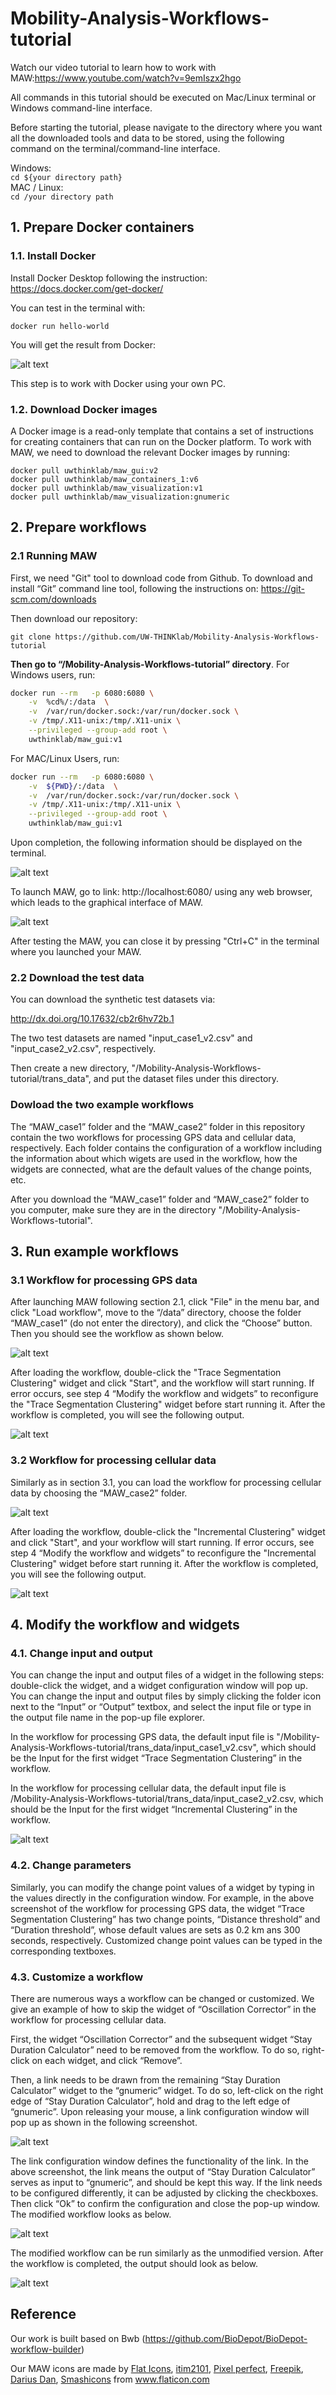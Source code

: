 # Mobility-Analysis-Workflows-tutorial
Watch our video tutorial to learn how to work with MAW:https://www.youtube.com/watch?v=9emIszx2hgo

All commands in this tutorial should be executed on Mac/Linux terminal or Windows command-line interface. 

Before starting the tutorial, please navigate to the directory where you want all the downloaded tools and data to be stored, using the following command on the terminal/command-line interface.

Windows:\
`cd ${your directory path}` \
MAC / Linux: \
`cd /your directory path`

## 1. Prepare Docker containers
### 1.1. Install Docker
Install Docker Desktop following the instruction: https://docs.docker.com/get-docker/ 

You can test in the terminal with: 

`docker run hello-world`  

You will get the result from Docker: 

![alt text](https://github.com/UW-THINKlab/Mobility-Analysis-Workflows-tutorial/blob/master/figures/Docker%20group%20result.png)

This step is to work with Docker using your own PC.
### 1.2. Download Docker images 
A Docker image is a read-only template that contains a set of instructions for creating containers that can run on the Docker platform.
To work with MAW, we need to download the relevant Docker images by running: 
```
docker pull uwthinklab/maw_gui:v2
docker pull uwthinklab/maw_containers_1:v6
docker pull uwthinklab/maw_visualization:v1
docker pull uwthinklab/maw_visualization:gnumeric
```
## 2. Prepare workflows
### 2.1 Running MAW
First, we need "Git" tool to download code from Github. To download and install “Git” command line tool, following the instructions on: https://git-scm.com/downloads 

Then download our repository: 

`git clone https://github.com/UW-THINKlab/Mobility-Analysis-Workflows-tutorial`

**Then go to “/Mobility-Analysis-Workflows-tutorial” directory**. For Windows users, run:
```bash 
docker run --rm   -p 6080:6080 \
    -v  %cd%/:/data  \
    -v  /var/run/docker.sock:/var/run/docker.sock \
    -v /tmp/.X11-unix:/tmp/.X11-unix \
    --privileged --group-add root \
    uwthinklab/maw_gui:v1
```
For MAC/Linux Users, run:
```bash 
docker run --rm   -p 6080:6080 \
    -v  ${PWD}/:/data  \
    -v  /var/run/docker.sock:/var/run/docker.sock \
    -v /tmp/.X11-unix:/tmp/.X11-unix \
    --privileged --group-add root \
    uwthinklab/maw_gui:v1
```
Upon completion, the following information should be displayed on the terminal.

![alt text](https://github.com/UW-THINKlab/Mobility-Analysis-Workflows-tutorial/blob/master/figures/BWB%20start.png)

To launch MAW, go to link: http://localhost:6080/ using any web browser, which leads to the graphical interface of MAW.

![alt text](https://github.com/UW-THINKlab/Mobility-Analysis-Workflows-tutorial/blob/master/figures/MAW.png)

After testing the MAW, you can close it by pressing "Ctrl+C" in the terminal where you launched your MAW.

### 2.2 Download the test data 
You can download the synthetic test datasets via: 

http://dx.doi.org/10.17632/cb2r6hv72b.1

The two test datasets are named "input_case1_v2.csv" and "input_case2_v2.csv", respectively.

Then create a new directory, "/Mobility-Analysis-Workflows-tutorial/trans_data", and put the dataset files under this directory. 

### Dowload the two example workflows
The “MAW_case1” folder and the “MAW_case2” folder in this repository contain the two workflows for processing GPS data and cellular data, respectively. Each folder contains the configuration of a workflow including the information about which wigets are used in the workflow, how the widgets are connected, what are the default values of the change points, etc.

After you download the “MAW_case1” folder and “MAW_case2” folder to you computer, make sure they are in the directory "/Mobility-Analysis-Workflows-tutorial". 

## 3. Run example workflows
### 3.1 Workflow for processing GPS data
After launching MAW following section 2.1, click "File" in the menu bar, and click "Load workflow", move to the “/data” directory, choose the folder “MAW_case1” (do not enter the directory), and click the “Choose” button.
Then you should see the workflow as shown below.

![alt text](https://github.com/UW-THINKlab/Mobility-Analysis-Workflows-tutorial/blob/449c6b3c926e3bdf764adf473317c7223a645052/figures/workflow%206.png)

After loading the workflow, double-click the "Trace Segmentation Clustering" widget and click "Start", and the workflow will start running. If error occurs, see step 4 “Modify the workflow and widgets” to reconfigure the "Trace Segmentation Clustering" widget before start running it. After the workflow is completed, you will see the following output.

![alt text](https://github.com/UW-THINKlab/Mobility-Analysis-Workflows-tutorial/blob/0141b49382f10c606f55626ebd8b4bac7469c6a7/figures/workflow%206%20result.png)

### 3.2 Workflow for processing cellular data
Similarly as in section 3.1, you can load the workflow for processing cellular data by choosing the “MAW_case2” folder. 

![alt text](https://github.com/UW-THINKlab/Mobility-Analysis-Workflows-tutorial/blob/2e6e6f053ec672cf197f05350d9e723617cc4997/figures/workflow%202.png)

After loading the workflow, double-click the "Incremental Clustering" widget and click "Start", and your workflow will start running. If error occurs, see step 4 “Modify the workflow and widgets” to reconfigure the "Incremental Clustering" widget before start running it. After the workflow is completed, you will see the following output.

![alt text](https://github.com/UW-THINKlab/Mobility-Analysis-Workflows-tutorial/blob/0141b49382f10c606f55626ebd8b4bac7469c6a7/figures/workflow%202%20results.png)

## 4. Modify the workflow and widgets
### 4.1. Change input and output 
You can change the input and output files of a widget in the following steps: double-click the widget, and a widget configuration window will pop up. You can change the input and output files by simply clicking the folder icon next to the “Input” or “Output” textbox, and select the input file or type in the output file name in the pop-up file explorer.

In the workflow for processing GPS data, the default input file is "/Mobility-Analysis-Workflows-tutorial/trans_data/input_case1_v2.csv", which should be the Input for the first widget “Trace Segmentation Clustering” in the workflow.

In the workflow for processing cellular data, the default input file is /Mobility-Analysis-Workflows-tutorial/trans_data/input_case2_v2.csv, which should be the Input for the first widget “Incremental Clustering” in the workflow.

![alt text](https://github.com/UW-THINKlab/Mobility-Analysis-Workflows-tutorial/blob/8a59e32724fb52afc28278cfc91bb6d0981a0ec0/figures/configuration_window.JPG)

### 4.2. Change parameters
Similarly, you can modify the change point values of a widget by typing in the values directly in the configuration window. For example, in the above screenshot of the workflow for processing GPS data, the widget “Trace Segmentation Clustering” has two change points, “Distance threshold” and “Duration threshold”, whose default values are sets as 0.2 km ans 300 seconds, respectively. Customized change point values can be typed in the corresponding textboxes.

### 4.3. Customize a workflow
There are numerous ways a workflow can be changed or customized. We give an example of how to skip the widget of “Oscillation Corrector” in the workflow for processing cellular data. 

First, the widget “Oscillation Corrector” and the subsequent widget “Stay Duration Calculator” need to be removed from the workflow. To do so, right-click on each widget, and click “Remove”. 

Then, a link needs to be drawn from the remaining “Stay Duration Calculator” widget to the “gnumeric” widget. To do so, left-click on the right edge of  “Stay Duration Calculator”, hold and drag to the left edge of “gnumeric”. Upon releasing your mouse, a link configuration window will pop up as shown in the following screenshot.

![alt text](https://github.com/UW-THINKlab/Mobility-Analysis-Workflows-tutorial/blob/master/figures/Add%20Link.png)

The link configuration window defines the functionality of the link. In the above screenshot, the link means the output of  “Stay Duration Calculator” serves as input to “gnumeric”, and should be kept this way. If the link needs to be configured differently, it can be adjusted by clicking the checkboxes. Then click “Ok” to confirm the configuration and close the pop-up window. The modified workflow looks as below.

![alt text](https://github.com/UW-THINKlab/Mobility-Analysis-Workflows-tutorial/blob/master/figures/Delete%20widget.png)

The modified workflow can be run similarly as the unmodified version. After the workflow is completed, the output should look as below.

![alt text](https://github.com/UW-THINKlab/Mobility-Analysis-Workflows-tutorial/blob/master/figures/Case%202%20result.png)

## Reference
Our work is built based on Bwb (https://github.com/BioDepot/BioDepot-workflow-builder)

Our MAW icons are made by <a href="https://www.flaticon.com/authors/flat-icons" title="Flat Icons">Flat Icons</a>, <a href="https://www.flaticon.com/authors/itim2101" title="itim2101">itim2101</a>, <a href="https://www.flaticon.com/authors/pixel-perfect" title="Pixel perfect">Pixel perfect</a>, <a href="https://www.flaticon.com/authors/freepik" title="Freepik">Freepik</a>, <a href="https://www.flaticon.com/authors/darius-dan" title="Darius Dan">Darius Dan</a>, <a href="https://www.flaticon.com/authors/smashicons" title="Smashicons">Smashicons</a> from <a href="https://www.flaticon.com/" title="Flaticon"> www.flaticon.com</a> 


